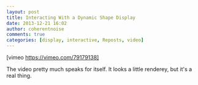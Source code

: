 ```yaml
---
layout: post
title: Interacting With a Dynamic Shape Display
date: 2013-12-21 16:02
author: coherentnoise
comments: true
categories: [display, interactive, Reposts, video]
---
```

[vimeo https://vimeo.com/79179138]

The video pretty much speaks for itself. It looks a little renderey, but it's a real thing.
